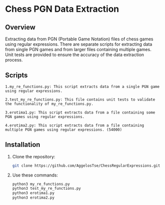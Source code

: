 # Chess PGN Data Extraction

## Overview

Extracting data from PGN (Portable Game Notation) files of chess games using regular expressions. There are separate scripts for extracting data from single PGN games and from larger files containing multiple games. Unit tests are provided to ensure the accuracy of the data extraction process.


## Scripts

    1.my_re_functions.py: This script extracts data from a single PGN game using regular expressions.

    2.test_my_re_functions.py: This file contains unit tests to validate the functionality of my_re_functions.py.

    3.erotima1.py: This script extracts data from a file containing some PGN games using regular expressions.

    4.erotima2.py: This script extracts data from a file containing multiple PGN games using regular expressions. (54000)

## Installation

1. Clone the repository:

   ```bash
   git clone https://github.com/AggelosTse/ChessRegularExpressions.git

2. Use these commands:

    ```bash
   python3 my_re_functions.py
   python3 test_my_re_functions.py
   python3 erotima1.py
   python3 erotima2.py 